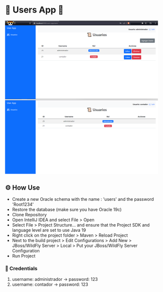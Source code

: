 # 👦 Users App 👩
![img.png](img.png)
![img_1.png](img_1.png)
## ⚙ How Use

- Create a new Oracle schema with the name : 'users' and the password 'Root1234'
- Restore the database (make sure you have Oracle 19c)
- Clone Repository
- Open IntelliJ IDEA and select File > Open
- Select File > Project Structure... and ensure that the Project SDK and language level are set to use Java 19
- Right click on the project folder > Maven > Reload Project
- Next to the build project > Edit Configurations > Add New > JBoss/WildFly Server > Local > Put your JBoss/WildFly Server Configuration
- Run Project

### 🔐 Credentials

1. username: administrador -> password: 123
2. username: contador -> password: 123
